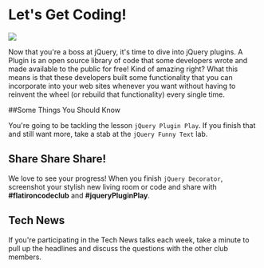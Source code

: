 # Let's Get Coding!

<img src="https://s3.amazonaws.com/after-school-assets/typing-fast.gif">

Now that you're a boss at jQuery, it's time to dive into jQuery plugins. A Plugin is an open source library of code that some developers wrote and made available to the public for free! Kind of amazing right? What this means is that these developers built some functionality that you can incorporate into your web sites whenever you want without having to reinvent the wheel (or rebuild that functionality) every single time.

##Some Things You Should Know

You're going to be tackling the lesson `jQuery Plugin Play`. If you finish that and still want more, take a stab at the `jQuery Funny Text` lab. 

## Share Share Share!

We love to see your progress! When you finish `jQuery Decorator`, screenshot your stylish new living room or code and share with **\#flatironcodeclub** and **\#jqueryPluginPlay**.

## Tech News

If you're participating in the Tech News talks each week, take a minute to pull up the headlines and discuss the questions with the other club members.